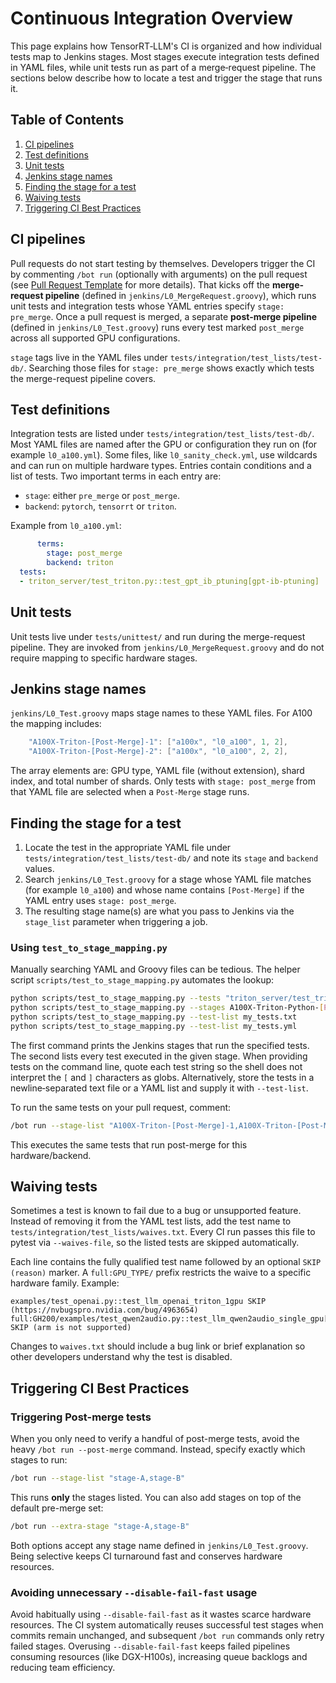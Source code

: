 # Continuous Integration Overview

This page explains how TensorRT‑LLM's CI is organized and how individual tests map to Jenkins stages. Most stages execute integration tests defined in YAML files, while unit tests run as part of a merge‑request pipeline. The sections below describe how to locate a test and trigger the stage that runs it.

## Table of Contents
1. [CI pipelines](#ci-pipelines)
2. [Test definitions](#test-definitions)
3. [Unit tests](#unit-tests)
4. [Jenkins stage names](#jenkins-stage-names)
5. [Finding the stage for a test](#finding-the-stage-for-a-test)
6. [Waiving tests](#waiving-tests)
7. [Triggering CI Best Practices](#triggering-ci-best-practices)

## CI pipelines

Pull requests do not start testing by themselves. Developers trigger the CI by commenting `/bot run` (optionally with arguments) on the pull request (see [Pull Request Template](../../../.github/pull_request_template.md) for more details). That kicks off the **merge-request pipeline** (defined in `jenkins/L0_MergeRequest.groovy`), which runs unit tests and integration tests whose YAML entries specify `stage: pre_merge`. Once a pull request is merged, a separate **post-merge pipeline** (defined in `jenkins/L0_Test.groovy`) runs every test marked `post_merge` across all supported GPU configurations.

`stage` tags live in the YAML files under `tests/integration/test_lists/test-db/`. Searching those files for `stage: pre_merge` shows exactly which tests the merge-request pipeline covers.

## Test definitions

Integration tests are listed under `tests/integration/test_lists/test-db/`. Most YAML files are named after the GPU or configuration they run on (for example `l0_a100.yml`). Some files, like `l0_sanity_check.yml`, use wildcards and can run on multiple hardware types. Entries contain conditions and a list of tests. Two important terms in each entry are:

- `stage`: either `pre_merge` or `post_merge`.
- `backend`: `pytorch`, `tensorrt` or `triton`.

Example from `l0_a100.yml`:

```yaml
      terms:
        stage: post_merge
        backend: triton
  tests:
  - triton_server/test_triton.py::test_gpt_ib_ptuning[gpt-ib-ptuning]
```

## Unit tests

Unit tests live under `tests/unittest/` and run during the merge-request pipeline. They are invoked from `jenkins/L0_MergeRequest.groovy` and do not require mapping to specific hardware stages.

## Jenkins stage names

`jenkins/L0_Test.groovy` maps stage names to these YAML files.  For A100 the mapping includes:

```groovy
    "A100X-Triton-[Post-Merge]-1": ["a100x", "l0_a100", 1, 2],
    "A100X-Triton-[Post-Merge]-2": ["a100x", "l0_a100", 2, 2],
```

The array elements are: GPU type, YAML file (without extension), shard index, and total number of shards. Only tests with `stage: post_merge` from that YAML file are selected when a `Post-Merge` stage runs.

## Finding the stage for a test

1. Locate the test in the appropriate YAML file under `tests/integration/test_lists/test-db/` and note its `stage` and `backend` values.
2. Search `jenkins/L0_Test.groovy` for a stage whose YAML file matches (for example `l0_a100`) and whose name contains `[Post-Merge]` if the YAML entry uses `stage: post_merge`.
3. The resulting stage name(s) are what you pass to Jenkins via the `stage_list` parameter when triggering a job.

### Using `test_to_stage_mapping.py`

Manually searching YAML and Groovy files can be tedious.  The helper script
`scripts/test_to_stage_mapping.py` automates the lookup:

```bash
python scripts/test_to_stage_mapping.py --tests "triton_server/test_triton.py::test_gpt_ib_ptuning[gpt-ib-ptuning]"
python scripts/test_to_stage_mapping.py --stages A100X-Triton-Python-[Post-Merge]-1
python scripts/test_to_stage_mapping.py --test-list my_tests.txt
python scripts/test_to_stage_mapping.py --test-list my_tests.yml
```

The first command prints the Jenkins stages that run the specified tests.  The
second lists every test executed in the given stage.  When providing tests on
the command line, quote each test string so the shell does not interpret the
`[` and `]` characters as globs.  Alternatively, store the tests in a
newline‑separated text file or a YAML list and supply it with `--test-list`.

To run the same tests on your pull request, comment:

```bash
/bot run --stage-list "A100X-Triton-[Post-Merge]-1,A100X-Triton-[Post-Merge]-2"
```

This executes the same tests that run post-merge for this hardware/backend.


## Waiving tests

Sometimes a test is known to fail due to a bug or unsupported feature. Instead
of removing it from the YAML test lists, add the test name to
`tests/integration/test_lists/waives.txt`. Every CI run passes this file to
pytest via `--waives-file`, so the listed tests are skipped automatically.

Each line contains the fully qualified test name followed by an optional
`SKIP (reason)` marker. A `full:GPU_TYPE/` prefix restricts the waive to a
specific hardware family. Example:

```text
examples/test_openai.py::test_llm_openai_triton_1gpu SKIP (https://nvbugspro.nvidia.com/bug/4963654)
full:GH200/examples/test_qwen2audio.py::test_llm_qwen2audio_single_gpu[qwen2_audio_7b_instruct] SKIP (arm is not supported)
```

Changes to `waives.txt` should include a bug link or brief explanation so other
developers understand why the test is disabled.

## Triggering CI Best Practices

### Triggering Post-merge tests

When you only need to verify a handful of post-merge tests, avoid the heavy
`/bot run --post-merge` command. Instead, specify exactly which stages to run:

```bash
/bot run --stage-list "stage-A,stage-B"
```

This runs **only** the stages listed. You can also add stages on top of the
default pre-merge set:

```bash
/bot run --extra-stage "stage-A,stage-B"
```

Both options accept any stage name defined in `jenkins/L0_Test.groovy`. Being
selective keeps CI turnaround fast and conserves hardware resources.

### Avoiding unnecessary `--disable-fail-fast` usage

Avoid habitually using `--disable-fail-fast` as it wastes scarce hardware resources. The CI system automatically reuses successful test stages when commits remain unchanged, and subsequent `/bot run` commands only retry failed stages. Overusing `--disable-fail-fast` keeps failed pipelines consuming resources (like DGX-H100s), increasing queue backlogs and reducing team efficiency.

